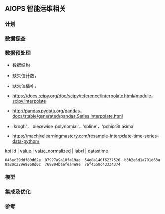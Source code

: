 ## AIOPS 智能运维相关
### 计划
### 数据探查
### 数据预处理
- 数据结构

- 缺失值计数，
- 缺失值插补，
- https://docs.scipy.org/doc/scipy/reference/interpolate.html#module-scipy.interpolate
- http://pandas.pydata.org/pandas-docs/stable/generated/pandas.Series.interpolate.html
- 'krogh'，'piecewise_polynomial'，'spline'，'pchip'和'akima'
- https://machinelearningmastery.com/resample-interpolate-time-series-data-python/

kpi id | value |  value_normalized | label | datastime

`
046ec29ddf80d62e 
07927a9a18fa19ae 
54e8a140f6237526 
b3b2e6d1a791d63a 
8a20c229e9860d0c 
769894baefea4e9e 
76f4550c43334374 
`


### 模型
### 集成及优化
### 参考
